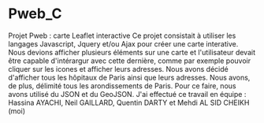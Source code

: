 # Pweb_C
Projet Pweb : carte Leaflet interactive
Ce projet consistait à utiliser les langages Javascript, Jquery et/ou Ajax pour créer une carte interative. 
Nous devions afficher plusieurs éléments sur une carte et l'utilisateur devait être capable d'intérargur avec cette dernière, 
comme par exemple pouvoir cliquer sur les icones et afficher leurs adresses. Nous avons décidé d'afficher tous les hôpitaux de Paris ainsi que leurs adresses.
Nous avons, de plus, délimité tous les arondissements de Paris. Pour ce faire, nous avons utilisé du JSON et du GeoJSON.
J'ai effectué ce travail en équipe : Hassina AYACHI, Neil GAILLARD, Quentin DARTY et Mehdi AL SID CHEIKH (moi)
